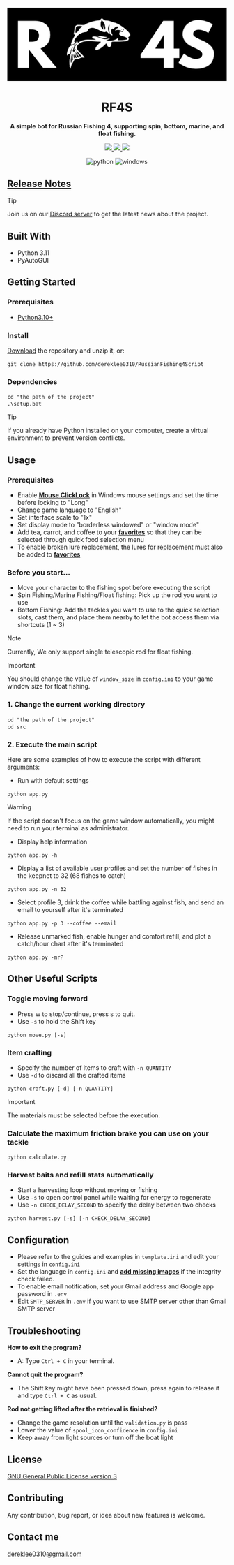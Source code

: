 <div align="center">

![RF4S](static/readme/RF4S.png)
<h1 align="center">RF4S</h1>

**A simple bot for Russian Fishing 4, supporting spin, bottom, marine, and float fishing.**

<a target="_blank" href="https://opensource.org/license/gpl-3-0" style="background:none">
    <img src="https://img.shields.io/badge/License-GPLv3-blue.svg" style="height: 22px;" />
</a>
<a target="_blank" href="https://discord.gg/BZQWQnAMbY" style="background:none">
    <img src="https://img.shields.io/badge/discord-join-rf44.svg?labelColor=191937&color=6F6FF7&logo=discord" style="height: 22px;" />
</a>
<a target="_blank" href="http://makeapullrequest.com" style="background:none">
    <img src="https://img.shields.io/badge/PRs-welcome-brightgreen.svg?style=flat" style="height: 22px;" />
</a>
<!-- <a target="_blank" href="link_to_docs, tbd" style="background:none">
    <img src="https://img.shields.io/badge/docs-%23BE1B55" style="height: 22px;" />
</a> -->  

![python](https://img.shields.io/badge/Python-3776AB?style=for-the-badge&logo=python&logoColor=white)
![windows](https://img.shields.io/badge/Windows-0078D6?style=for-the-badge&logo=windows&logoColor=white)
</div>

## [Release Notes](release_notes.md)
> [!TIP]
> Join us on our [Discord server](https://discord.gg/BZQWQnAMbY) to get the latest news about the project.

## Built With
- Python 3.11
- PyAutoGUI

## Getting Started  
### Prerequisites
- [Python3.10+](https://www.python.org/downloads/)


### Install
[Download][download] the repository and unzip it, or:
```
git clone https://github.com/dereklee0310/RussianFishing4Script
```

### Dependencies
```
cd "the path of the project"
.\setup.bat
```
> [!TIP]
> If you already have Python installed on your computer, create a virtual environment to prevent version conflicts.

## Usage
### Prerequisites
- Enable **[Mouse ClickLock][clicklock]** in Windows mouse settings and set the time before locking to "Long"
- Change game language to "English"
- Set interface scale to "1x"
- Set display mode to "borderless windowed" or "window mode"
- Add tea, carrot, and coffee to your **[favorites][favorite_food]** so that they can be selected through quick food selection menu
- To enable broken lure replacement, the lures for replacement must also be added to **[favorites][favorite_lure]**
### Before you start...
- Move your character to the fishing spot before executing the script
- Spin Fishing/Marine Fishing/Float fishing: Pick up the rod you want to use
- Bottom Fishing: Add the tackles you want to use to the quick selection slots, 
  cast them, and place them nearby to let the bot access them via shortcuts (1 ~ 3)
> [!NOTE]
> Currently, We only support single telescopic rod for float fishing.

> [!IMPORTANT]
> You should change the value of `window_size` in `config.ini` to your game window size for float fishing.  

### 1. Change the current working directory
```
cd "the path of the project"
cd src
```

### 2. Execute the main script
Here are some examples of how to execute the script with different arguments:
- Run with default settings
```
python app.py
```
> [!WARNING]
> If the script doesn't focus on the game window automatically, 
> you might need to run your terminal as administrator.
- Display help information
```
python app.py -h
```
- Display a list of available user profiles and set the number of fishes in the keepnet to 32 (68 fishes to catch)
```
python app.py -n 32
```
- Select profile 3, drink the coffee while battling against fish, and send an email to yourself after it's terminated
```
python app.py -p 3 --coffee --email
```
- Release unmarked fish, enable hunger and comfort refill, and plot a catch/hour chart after it's terminated
```
python app.py -mrP
```
## Other Useful Scripts
### Toggle moving forward
- Press w to stop/continue, press s to quit.
- Use `-s` to hold the Shift key
```
python move.py [-s]
```

### Item crafting
- Specify the number of items to craft with `-n QUANTITY` 
- Use `-d` to discard all the crafted items
```
python craft.py [-d] [-n QUANTITY]
```
> [!IMPORTANT]
> The materials must be selected before the execution.


### Calculate the maximum friction brake you can use on your tackle
```
python calculate.py
```

### Harvest baits and refill stats automatically
- Start a harvesting loop without moving or fishing
- Use `-s` to open control panel while waiting for energy to regenerate
- Use `-n CHECK_DELAY_SECOND` to specify the delay between two checks
```
python harvest.py [-s] [-n CHECK_DELAY_SECOND]
```

## Configuration
- Please refer to the guides and examples in `template.ini` and edit your settings in `config.ini`  
- Set the language in `config.ini` and **[add missing images][integrity_guide]** if the integrity check failed.
- To enable email notification, set your Gmail address and Google app password in `.env`  
- Edit `SMTP_SERVER` in `.env` if you want to use SMTP server other than Gmail SMTP server

## Troubleshooting
**How to exit the program?**
- A: Type `Ctrl + C` in your terminal.
   
**Cannot quit the program?**
- The Shift key might have been pressed down, press again to release it and type `Ctrl + C` as usual.  

**Rod not getting lifted after the retrieval is finished?**
- Change the game resolution until the `validation.py` is pass
- Lower the value of `spool_icon_confidence` in `config.ini`
- Keep away from light sources or turn off the boat light

## License
[GNU General Public License version 3][license]

## Contributing
Any contribution, bug report, or idea about new features is welcome.

## Contact me
dereklee0310@gmail.com 

[integrity_guide]: integrity_guide.md
[clicklock]: /static/readme/clicklock.png
[favorite_food]: /static/readme/favorites.png
[favorite_lure]: /static/readme/favorites_2.png
[download]: https://github.com/dereklee0310/RussianFishing4Script/archive/refs/heads/main.zip
[spool_icon]: /static/readme/status.png
[license]: LICENSE
